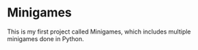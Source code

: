 # Minigames
This is my first project called Minigames, which includes multiple minigames done in Python.
